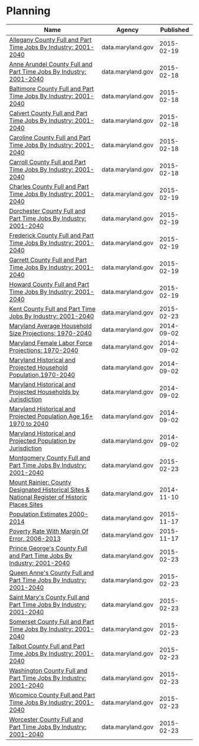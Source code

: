# Planning

Name | Agency | Published
---- | ---- | ---------
[Allegany County Full and Part Time Jobs By Industry: 2001-2040](../socrata/9are-gxfd.md) | data.maryland.gov | 2015-02-19
[Anne Arundel County Full and Part Time Jobs By Industry: 2001-2040](../socrata/iyam-4vtd.md) | data.maryland.gov | 2015-02-18
[Baltimore County Full and Part Time Jobs By Industry: 2001-2040](../socrata/5w8e-5mc3.md) | data.maryland.gov | 2015-02-18
[Calvert County Full and Part Time Jobs By Industry: 2001-2040](../socrata/qtts-5qbh.md) | data.maryland.gov | 2015-02-18
[Caroline County Full and Part Time Jobs By Industry: 2001-2040](../socrata/fy8b-xsh8.md) | data.maryland.gov | 2015-02-18
[Carroll County Full and Part Time Jobs By Industry: 2001-2040](../socrata/54td-pgkh.md) | data.maryland.gov | 2015-02-18
[Charles County Full and Part Time Jobs By Industry: 2001-2040](../socrata/bkkj-fb5g.md) | data.maryland.gov | 2015-02-19
[Dorchester County Full and Part Time Jobs By Industry: 2001-2040](../socrata/p9qi-gbsv.md) | data.maryland.gov | 2015-02-19
[Frederick County Full and Part Time Jobs By Industry: 2001-2040](../socrata/nif2-ppth.md) | data.maryland.gov | 2015-02-19
[Garrett County Full and Part Time Jobs By Industry: 2001-2040](../socrata/9e28-fyrh.md) | data.maryland.gov | 2015-02-19
[Howard County Full and Part Time Jobs By Industry: 2001-2040](../socrata/2tp4-bseg.md) | data.maryland.gov | 2015-02-19
[Kent County Full and Part Time Jobs By Industry: 2001-2040](../socrata/hkze-bsv4.md) | data.maryland.gov | 2015-02-23
[Maryland Average Household Size Projections: 1970-2040](../socrata/amgh-v39p.md) | data.maryland.gov | 2014-09-02
[Maryland Female Labor Force Projections: 1970-2040](../socrata/athe-5ucu.md) | data.maryland.gov | 2014-09-02
[Maryland Historical and Projected Household Population,1970-2040](../socrata/fbii-ubkr.md) | data.maryland.gov | 2014-09-02
[Maryland Historical and Projected Households by Jurisdiction](../socrata/7wje-bxqb.md) | data.maryland.gov | 2014-09-02
[Maryland Historical and Projected Population Age 16+ 1970 to 2040](../socrata/7v47-92fa.md) | data.maryland.gov | 2014-09-02
[Maryland Historical and Projected Population by Jurisdiction](../socrata/nnwx-dpqi.md) | data.maryland.gov | 2014-09-02
[Montgomery County Full and Part Time Jobs By Industry: 2001-2040](../socrata/qgsn-md8q.md) | data.maryland.gov | 2015-02-23
[Mount Rainier: County Designated Historical Sites & National Register of Historic Places Sites](../socrata/nifh-ijgb.md) | data.maryland.gov | 2014-11-10
[Population Estimates 2000-2014](../socrata/7dvm-92bt.md) | data.maryland.gov | 2015-11-17
[Poverty Rate With Margin Of Error, 2006-2013](../socrata/qnk2-m5pz.md) | data.maryland.gov | 2015-11-17
[Prince George's County Full and Part Time Jobs By Industry: 2001-2040](../socrata/r3cz-swpf.md) | data.maryland.gov | 2015-02-23
[Queen Anne's County Full and Part Time Jobs By Industry: 2001-2040](../socrata/4a3w-puw6.md) | data.maryland.gov | 2015-02-23
[Saint Mary's County Full and Part Time Jobs By Industry: 2001-2040](../socrata/drb4-45p7.md) | data.maryland.gov | 2015-02-23
[Somerset County Full and Part Time Jobs By Industry: 2001-2040](../socrata/g83w-3vdv.md) | data.maryland.gov | 2015-02-23
[Talbot County Full and Part Time Jobs By Industry: 2001-2040](../socrata/7yjy-py9u.md) | data.maryland.gov | 2015-02-23
[Washington County Full and Part Time Jobs By Industry: 2001-2040](../socrata/mjws-22in.md) | data.maryland.gov | 2015-02-23
[Wicomico County Full and Part Time Jobs By Industry: 2001-2040](../socrata/fdnw-tmji.md) | data.maryland.gov | 2015-02-23
[Worcester County Full and Part Time Jobs By Industry: 2001-2040](../socrata/bgpx-bm65.md) | data.maryland.gov | 2015-02-23

